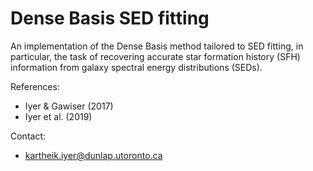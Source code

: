 # Dense Basis SED fitting

An implementation of the Dense Basis method tailored to SED fitting, in particular, the task of recovering accurate star formation history (SFH) information from galaxy spectral energy distributions (SEDs).

References:
- Iyer & Gawiser (2017)
- Iyer et al. (2019)

Contact:
- kartheik.iyer@dunlap.utoronto.ca
